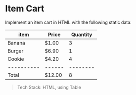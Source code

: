 # Item Cart

Implement an item cart in HTML with the following static data: 

|    item  |Price |Quantity|
|----------|------|--------|
|Banana    |$1.00 | 3      |
|Burger    |$6.90 |1       |
|Cookie    |$4.20 |4       |
|----------|------|--------|
|Total     |$12.00|8       |

> Tech Stack: HTML, using Table
